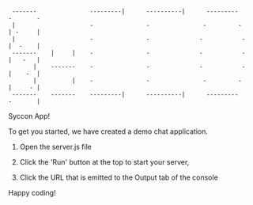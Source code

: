      -------               ---------|      ----------|      ---------       -       -
     |                     -               -               -         -      | -     |
     |                     -               -              -           -     |  -    |
     -------    |     |    -               -              -           -     |   -   |
           |    -------    -               -              -           -     |    -  |
           |          |    -               -               -         -      |     - |
     -------    -------    ---------|      ----------|      ---------       -       |

Syccon App!

To get you started, we have created a demo chat application.

1) Open the server.js file

2) Click the 'Run' button at the top to start your server,

3) Click the URL that is emitted to the Output tab of the console

Happy coding!



